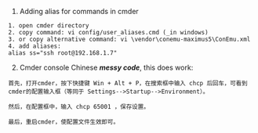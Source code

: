 1. Adding alias for commands in cmder
```
1. open cmder directory
2. copy command: vi config/user_aliases.cmd (_in windows)
3. or copy alternative command: vi \vendor\conemu-maximus5\ConEmu.xml
4. add aliases:
alias ss="ssh root@192.168.1.7"
```
2. Cmder console Chinese ***messy code***, this does work:
```
首先，打开cmder，按下快捷键 Win + Alt + P，在搜索框中输入 chcp 后回车，可看到cmder的配置输入框（等同于 Settings-->Startup-->Environment）。

然后，在配置框中，输入 chcp 65001 ，保存设置。

最后，重启cmder，使配置文件生效即可。
```
